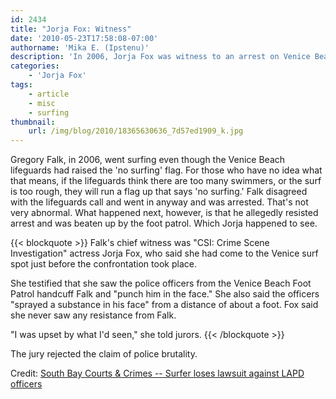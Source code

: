 ```yaml
---
id: 2434
title: "Jorja Fox: Witness"
date: '2010-05-23T17:58:08-07:00'
authorname: 'Mika E. (Ipstenu)'
description: 'In 2006, Jorja Fox was witness to an arrest on Venice Beach, and served in that capacity in trial.'
categories:
    - 'Jorja Fox'
tags:
    - article
    - misc
    - surfing
thumbnail:
    url: /img/blog/2010/18365630636_7d57ed1909_k.jpg
---
```


Gregory Falk, in 2006, went surfing even though the Venice Beach lifeguards had raised the 'no surfing' flag. For those who have no idea what that means, if the lifeguards think there are too many swimmers, or the surf is too rough, they will run a flag up that says 'no surfing.' Falk disagreed with the lifeguards call and went in anyway and was arrested. That's not very abnormal. What happened next, however, is that he allegedly resisted arrest and was beaten up by the foot patrol. Which Jorja happened to see.

{{< blockquote >}}
Falk's chief witness was "CSI: Crime Scene Investigation" actress Jorja Fox, who said she had come to the Venice surf spot just before the confrontation took place.

She testified that she saw the police officers from the Venice Beach Foot Patrol handcuff Falk and "punch him in the face." She also said the officers "sprayed a substance in his face" from a distance of about a foot. Fox said she never saw any resistance from Falk.

"I was upset by what I'd seen," she told jurors.
{{< /blockquote >}}

The jury rejected the claim of police brutality.

Credit: [South Bay Courts & Crimes -- Surfer loses lawsuit against LAPD officers](https://www.lapd.com/article/surfer-loses-lawsuit-against-lapd-officers)
